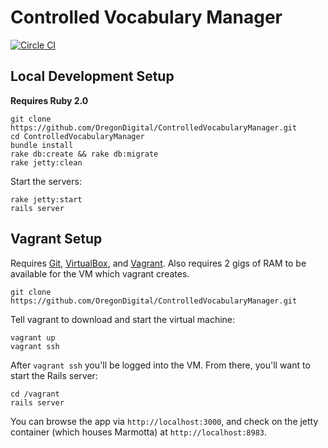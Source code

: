 Controlled Vocabulary Manager
=============================
[![Circle CI](https://circleci.com/gh/OregonDigital/ControlledVocabularyManager.svg?style=svg)](https://circleci.com/gh/OregonDigital/ControlledVocabularyManager)

Local Development Setup
-----

**Requires Ruby 2.0**

	git clone https://github.com/OregonDigital/ControlledVocabularyManager.git
	cd ControlledVocabularyManager
	bundle install
	rake db:create && rake db:migrate
	rake jetty:clean

Start the servers:

	rake jetty:start
	rails server

Vagrant Setup
-----

Requires [Git](http://www.git-scm.com/),
[VirtualBox](https://www.virtualbox.org/), and
[Vagrant](http://www.vagrantup.com/).  Also requires 2 gigs of RAM to be
available for the VM which vagrant creates.

`git clone https://github.com/OregonDigital/ControlledVocabularyManager.git`

Tell vagrant to download and start the virtual machine:

    vagrant up
    vagrant ssh

After `vagrant ssh` you'll be logged into the VM.  From there, you'll want to
start the Rails server:

    cd /vagrant
    rails server

You can browse the app via `http://localhost:3000`, and check on the jetty
container (which houses Marmotta) at `http://localhost:8983`.
